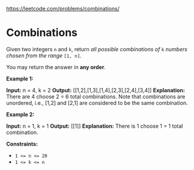 https://leetcode.com/problems/combinations/ 
 # Combinations 

  Given two integers `n` and `k`, return _all possible combinations of_ `k` _numbers chosen from the range_ `[1, n]`.

You may return the answer in **any order**.

**Example 1:**

**Input:** n = 4, k = 2
**Output:** \[\[1,2\],\[1,3\],\[1,4\],\[2,3\],\[2,4\],\[3,4\]\]
**Explanation:** There are 4 choose 2 = 6 total combinations.
Note that combinations are unordered, i.e., \[1,2\] and \[2,1\] are considered to be the same combination.

**Example 2:**

**Input:** n = 1, k = 1
**Output:** \[\[1\]\]
**Explanation:** There is 1 choose 1 = 1 total combination.

**Constraints:**

*   `1 <= n <= 20`
*   `1 <= k <= n`